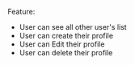 Feature: <br>
- User can see all other user's list <br>
- User can create their profile <br>
- User can Edit their profile <br>
- User can delete  their profile
